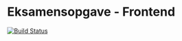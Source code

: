 # Eksamensopgave - Frontend

[![Build Status](https://travis-ci.com/nicklasanielsen/Eksamen-Frontend.svg?branch=master)](https://travis-ci.com/nicklasanielsen/Eksamen-Frontend)



